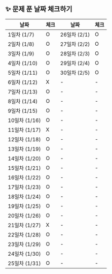  ## ✨ 문제 푼 날짜 체크하기
| 날짜 | 체크 | 날짜 | 체크 |
| --- | --- | --- | --- |
| 1일차 (1/7) | O | 26일차 (2/1) | O |
| 2일차 (1/8) | O | 27일차 (2/2) | O |
| 3일차 (1/9) | O | 28일차 (2/3) | O |
| 4일차 (1/10) | O | 29일차 (2/4) | O |
| 5일차 (1/11) | O | 30일차 (2/5) | O |
| 6일차 (1/12) | X | - | - |
| 7일차 (1/13) | O | - | - |
| 8일차 (1/14) | O | - | - |
| 9일차 (1/15) | O | - | - |
| 10일차 (1/16) | O | - | - |
| 11일차 (1/17) | X | - | - |
| 12일차 (1/18) | O | - | - |
| 13일차 (1/19) | O | - | - |
| 14일차 (1/20) | O | - | - |
| 15일차 (1/21) | O | - | - |
| 16일차 (1/22) | O | - | - |
| 17일차 (1/23) | O | - | - |
| 18일차 (1/24) | O | - | - |
| 19일차 (1/25) | O | - | - |
| 20일차 (1/26) | O | - | - |
| 21일차 (1/27) | X | - | - |
| 22일차 (1/28) | O | - | - |
| 23일차 (1/29) | O | - | - |
| 24일차 (1/30) | O | - | - |
| 25일차 (1/31) | O | - | - |